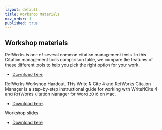 ```yaml
---
layout: default
title: Workshop Materials
nav_order: 4
published: true
---
```


## Workshop materials

RefWorks is one of several common citation management tools.  In this Citation management tools comparison table, we compare the features of these different tools to help you pick the right option for your work.

- [Download here](https://github.com/ubc-library-rc/intro-refworks/blob/master/contenthandouts/CM_ComprisonTable_Printer_20191031.pdf)  


RefWorks Workshop Handout.  This Write N Cite 4 and RefWorks Citation Manager is a step-by-step instructional guide for working with WriteNCite 4 and RefWorks Citation Manager for Word 2016 on Mac.

- [Download here](https://github.com/ubc-library-rc/intro-refworks/blob/master/contenthandouts/CM_ComprisonTable_Printer_20191031.pdf).

Workshop slides 

- [Download here](https://github.com/ubc-library-rc/intro-refworks/blob/master/RefWorks-Presentation-2020.pdf)
